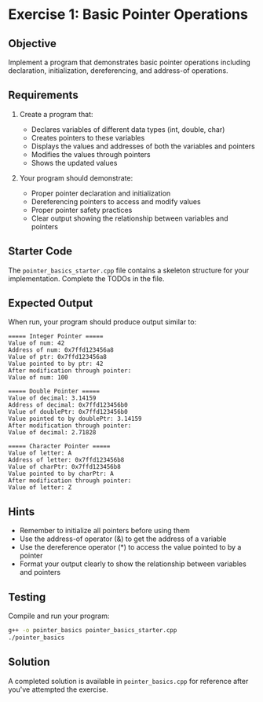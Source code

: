 # Exercise 1: Basic Pointer Operations

## Objective
Implement a program that demonstrates basic pointer operations including declaration, initialization, dereferencing, and address-of operations.

## Requirements
1. Create a program that:
   - Declares variables of different data types (int, double, char)
   - Creates pointers to these variables
   - Displays the values and addresses of both the variables and pointers
   - Modifies the values through pointers
   - Shows the updated values

2. Your program should demonstrate:
   - Proper pointer declaration and initialization
   - Dereferencing pointers to access and modify values
   - Proper pointer safety practices
   - Clear output showing the relationship between variables and pointers

## Starter Code
The `pointer_basics_starter.cpp` file contains a skeleton structure for your implementation. Complete the TODOs in the file.

## Expected Output
When run, your program should produce output similar to:
```
===== Integer Pointer =====
Value of num: 42
Address of num: 0x7ffd123456a8
Value of ptr: 0x7ffd123456a8
Value pointed to by ptr: 42
After modification through pointer:
Value of num: 100

===== Double Pointer =====
Value of decimal: 3.14159
Address of decimal: 0x7ffd123456b0
Value of doublePtr: 0x7ffd123456b0
Value pointed to by doublePtr: 3.14159
After modification through pointer:
Value of decimal: 2.71828

===== Character Pointer =====
Value of letter: A
Address of letter: 0x7ffd123456b8
Value of charPtr: 0x7ffd123456b8
Value pointed to by charPtr: A
After modification through pointer:
Value of letter: Z
```

## Hints
- Remember to initialize all pointers before using them
- Use the address-of operator (&) to get the address of a variable
- Use the dereference operator (*) to access the value pointed to by a pointer
- Format your output clearly to show the relationship between variables and pointers

## Testing
Compile and run your program:
```bash
g++ -o pointer_basics pointer_basics_starter.cpp
./pointer_basics
```

## Solution
A completed solution is available in `pointer_basics.cpp` for reference after you've attempted the exercise.
